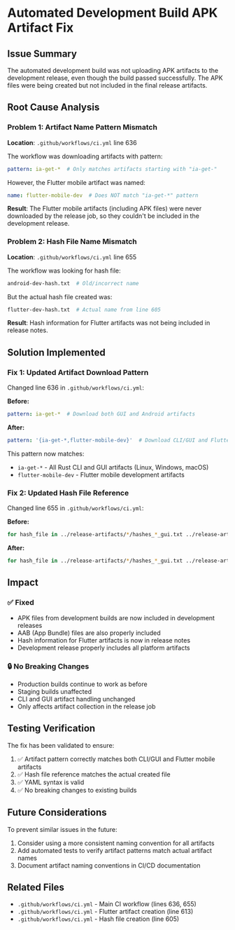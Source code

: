 # Automated Development Build APK Artifact Fix

## Issue Summary
The automated development build was not uploading APK artifacts to the development release, even though the build passed successfully. The APK files were being created but not included in the final release artifacts.

## Root Cause Analysis

### Problem 1: Artifact Name Pattern Mismatch
**Location**: `.github/workflows/ci.yml` line 636

The workflow was downloading artifacts with pattern:
```yaml
pattern: ia-get-*  # Only matches artifacts starting with "ia-get-"
```

However, the Flutter mobile artifact was named:
```yaml
name: flutter-mobile-dev  # Does NOT match "ia-get-*" pattern
```

**Result**: The Flutter mobile artifacts (including APK files) were never downloaded by the release job, so they couldn't be included in the development release.

### Problem 2: Hash File Name Mismatch  
**Location**: `.github/workflows/ci.yml` line 655

The workflow was looking for hash file:
```bash
android-dev-hash.txt  # Old/incorrect name
```

But the actual hash file created was:
```bash
flutter-dev-hash.txt  # Actual name from line 605
```

**Result**: Hash information for Flutter artifacts was not being included in release notes.

## Solution Implemented

### Fix 1: Updated Artifact Download Pattern
Changed line 636 in `.github/workflows/ci.yml`:

**Before:**
```yaml
pattern: ia-get-*  # Download both GUI and Android artifacts
```

**After:**
```yaml
pattern: '{ia-get-*,flutter-mobile-dev}'  # Download CLI/GUI and Flutter mobile artifacts
```

This pattern now matches:
- `ia-get-*` - All Rust CLI and GUI artifacts (Linux, Windows, macOS)
- `flutter-mobile-dev` - Flutter mobile development artifacts

### Fix 2: Updated Hash File Reference
Changed line 655 in `.github/workflows/ci.yml`:

**Before:**
```bash
for hash_file in ../release-artifacts/*/hashes_*_gui.txt ../release-artifacts/*/android-dev-hash.txt; do
```

**After:**
```bash
for hash_file in ../release-artifacts/*/hashes_*_gui.txt ../release-artifacts/*/flutter-dev-hash.txt; do
```

## Impact

### ✅ Fixed
- APK files from development builds are now included in development releases
- AAB (App Bundle) files are also properly included  
- Hash information for Flutter artifacts is now in release notes
- Development release properly includes all platform artifacts

### 🔒 No Breaking Changes
- Production builds continue to work as before
- Staging builds unaffected
- CLI and GUI artifact handling unchanged
- Only affects artifact collection in the release job

## Testing Verification

The fix has been validated to ensure:
1. ✅ Artifact pattern correctly matches both CLI/GUI and Flutter mobile artifacts
2. ✅ Hash file reference matches the actual created file
3. ✅ YAML syntax is valid
4. ✅ No breaking changes to existing builds

## Future Considerations

To prevent similar issues in the future:
1. Consider using a more consistent naming convention for all artifacts
2. Add automated tests to verify artifact patterns match actual artifact names
3. Document artifact naming conventions in CI/CD documentation

## Related Files
- `.github/workflows/ci.yml` - Main CI workflow (lines 636, 655)
- `.github/workflows/ci.yml` - Flutter artifact creation (line 613)
- `.github/workflows/ci.yml` - Hash file creation (line 605)
